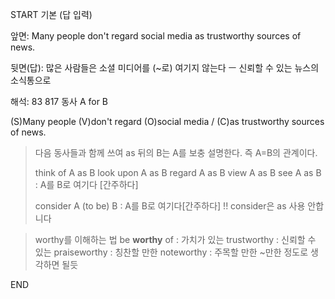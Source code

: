 START
기본 (답 입력)

앞면:
Many people don't regard social media as trustworthy sources of news.


뒷면(답):
많은 사람들은 소셜 미디어를 (~로) 여기지 않는다 ㅡ 신뢰할 수 있는 뉴스의 소식통으로


해석:
83 817 동사 A for B

(S)Many people (V)don't regard (O)social media / (C)as trustworthy sources of news.

> 다음 동사들과 함께 쓰여 as 뒤의 B는 A를 보충 설명한다.
> 즉 A=B의 관계이다.
> 
> think of A as B
> look upon A as B
> regard A as B
> view A as B
> see A as B
> : A를 B로 여기다 [간주하다]
> 
> consider A (to be) B : A를 B로 여기다[간주하다]
> !! consider은 as 사용 안합니다

> worthy를 이해하는 법
> be **worthy** of : 가치가 있는
> trustworthy : 신뢰할 수 있는
> praiseworthy : 칭찬할 만한
> noteworthy : 	주목할 만한
> ~만한 정도로 생각하면 될듯
<!--ID: 1696649412720-->
END